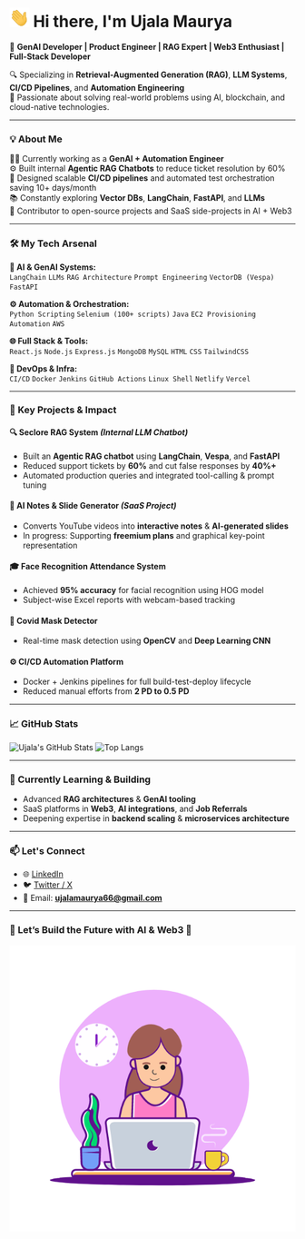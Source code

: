 # <img src="assets/Hi.gif" width="35px"> Hi there, I'm Ujala Maurya

🚀 **GenAI Developer | Product Engineer | RAG Expert | Web3 Enthusiast | Full-Stack Developer**

🔍 Specializing in **Retrieval-Augmented Generation (RAG)**, **LLM Systems**, **CI/CD Pipelines**, and **Automation Engineering**  
🎯 Passionate about solving real-world problems using AI, blockchain, and cloud-native technologies.

---

### 💡 About Me

👩‍💻 Currently working as a **GenAI + Automation Engineer**  
⚙️ Built internal **Agentic RAG Chatbots** to reduce ticket resolution by 60%  
🧪 Designed scalable **CI/CD pipelines** and automated test orchestration saving 10+ days/month  
📚 Constantly exploring **Vector DBs**, **LangChain**, **FastAPI**, and **LLMs**  
🤝 Contributor to open-source projects and SaaS side-projects in AI + Web3

---

### 🛠️ My Tech Arsenal

**🧠 AI & GenAI Systems:**  
`LangChain` `LLMs` `RAG Architecture` `Prompt Engineering` `VectorDB (Vespa)` `FastAPI`

**⚙️ Automation & Orchestration:**  
`Python Scripting` `Selenium (100+ scripts)` `Java` `EC2 Provisioning Automation` `AWS`

**🌐 Full Stack & Tools:**  
`React.js` `Node.js` `Express.js` `MongoDB` `MySQL` `HTML` `CSS` `TailwindCSS`

**🚀 DevOps & Infra:**  
`CI/CD` `Docker` `Jenkins` `GitHub Actions` `Linux Shell` `Netlify` `Vercel`

---

### 📌 Key Projects & Impact

#### 🔍 Seclore RAG System *(Internal LLM Chatbot)*  
- Built an **Agentic RAG chatbot** using **LangChain**, **Vespa**, and **FastAPI**  
- Reduced support tickets by **60%** and cut false responses by **40%+**  
- Automated production queries and integrated tool-calling & prompt tuning

#### 🧠 AI Notes & Slide Generator *(SaaS Project)*  
- Converts YouTube videos into **interactive notes** & **AI-generated slides**  
- In progress: Supporting **freemium plans** and graphical key-point representation

#### 🎓 Face Recognition Attendance System  
- Achieved **95% accuracy** for facial recognition using HOG model  
- Subject-wise Excel reports with webcam-based tracking

#### 🧪 Covid Mask Detector  
- Real-time mask detection using **OpenCV** and **Deep Learning CNN**

#### ⚙️ CI/CD Automation Platform  
- Docker + Jenkins pipelines for full build-test-deploy lifecycle  
- Reduced manual efforts from **2 PD to 0.5 PD**

---

### 📈 GitHub Stats

![Ujala's GitHub Stats](https://github-readme-stats.vercel.app/api?username=UjalaM&show_icons=true&theme=radical)
![Top Langs](https://github-readme-stats.vercel.app/api/top-langs/?username=UjalaM&layout=compact&theme=radical)

---

### 🌱 Currently Learning & Building

- Advanced **RAG architectures** & **GenAI tooling**
- SaaS platforms in **Web3**, **AI integrations**, and **Job Referrals**
- Deepening expertise in **backend scaling** & **microservices architecture**

---

### 📫 Let's Connect

- 🌐 [LinkedIn](https://www.linkedin.com/in/ujala-maurya-606590192/)
- 🐦 [Twitter / X](https://x.com/i_ujalam)
- 📧 Email: **ujalamaurya66@gmail.com**

---

### 🤝 Let’s Build the Future with AI & Web3 🚀

<img src="assets/girl-coding-1.gif" />
